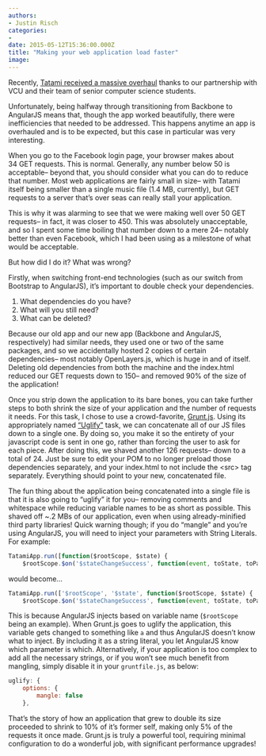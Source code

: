 ```yaml
---
authors:
- Justin Risch
categories:
- 
date: 2015-05-12T15:36:00.000Z
title: "Making your web application load faster"
image: 
---
```


Recently, [Tatami received a massive overhaul](/vcu-ippon-angularjs-tatami/) thanks to our partnership with VCU and their team of senior computer science students.

Unfortunately, being halfway through transitioning from Backbone to AngularJS means that, though the app worked beautifully, there were inefficiencies that needed to be addressed. This happens anytime an app is overhauled and is to be expected, but this case in particular was very interesting.

When you go to the Facebook login page, your browser makes about 34 GET requests. This is normal. Generally, any number below 50 is acceptable– beyond that, you should consider what you can do to reduce that number. Most web applications are fairly small in size– with Tatami itself being smaller than a single music file (1.4 MB, currently), but GET requests to a server that’s over seas can really stall your application.

This is why it was alarming to see that we were making well over 50 GET requests– in fact, it was closer to 450. This was absolutely unacceptable, and so I spent some time boiling that number down to a mere 24– notably better than even Facebook, which I had been using as a milestone of what would be acceptable.

But how did I do it? What was wrong?

Firstly, when switching front-end technologies (such as our switch from Bootstrap to AngularJS), it’s important to double check your dependencies.

1. What dependencies do you have?
2. What will you still need?
3. What can be deleted?

Because our old app and our new app (Backbone and AngularJS, respectively) had similar needs, they used one or two of the same packages, and so we accidentally hosted 2 copies of certain dependencies– most notably OpenLayers.js, which is huge in and of itself. Deleting old dependencies from both the machine and the index.html reduced our GET requests down to 150– and removed 90% of the size of the application!

Once you strip down the application to its bare bones, you can take further steps to both shrink the size of your application and the number of requests it needs. For this task, I chose to use a crowd-favorite, [Grunt.js](http://gruntjs.com/). Using its appropriately named [“Uglify”](https://github.com/gruntjs/grunt-contrib-uglify) task, we can concatenate all of our JS files down to a single one. By doing so, you make it so the entirety of your javascript code is sent in one go, rather than forcing the user to ask for each piece. After doing this, we shaved another 126 requests– down to a total of 24. Just be sure to edit your POM to no longer preload those dependencies separately, and your index.html to not include the &lt;src> tag separately. Everything should point to your new, concatenated file.

The fun thing about the application being concatenated into a single file is that it is also going to “uglify” it for you– removing comments and whitespace while reducing variable names to be as short as possible. This shaved off ~.2 MBs of our application, even when using already-minified third party libraries! Quick warning though; if you do “mangle” and you’re using AngularJS, you will need to inject your parameters with String Literals. For example:

```javascript
TatamiApp.run([function($rootScope, $state) {
    $rootScope.$on('$stateChangeSuccess', function(event, toState, toParams, fromState) {...
```

would become…

```javascript
TatamiApp.run(['$rootScope', '$state', function($rootScope, $state) {
    $rootScope.$on('$stateChangeSuccess', function(event, toState, toParams, fromState) {
```

This is because AngularJS injects based on variable name (`$rootScope` being an example). When Grunt.js goes to uglify the application, this variable gets changed to something like `a` and thus AngularJS doesn’t know what to inject. By including it as a string literal, you let AngularJS know which parameter is which. Alternatively, if your application is too complex to add all the necessary strings, or if you won’t see much benefit from mangling, simply disable it in your `gruntfile.js`, as below:

```javascript
uglify: {
    options: {
        mangle: false
    },
```

That’s the story of how an application that grew to double its size proceeded to shrink to 10% of it’s former self, making only 5% of the requests it once made. Grunt.js is truly a powerful tool, requiring minimal configuration to do a wonderful job, with significant performance upgrades!
